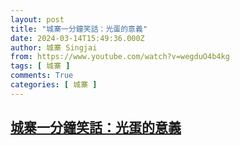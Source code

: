 ```yaml
---
layout: post
title: "城寨一分鐘笑話：光蛋的意義"
date: 2024-03-14T15:49:36.000Z
author: 城寨 Singjai
from: https://www.youtube.com/watch?v=wegduO4b4kg
tags: [ 城寨 ]
comments: True
categories: [ 城寨 ]
---
```

<!--1710431376000-->
[城寨一分鐘笑話：光蛋的意義](https://www.youtube.com/watch?v=wegduO4b4kg)
------

<div>

</div>
